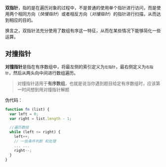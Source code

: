 **双指针**，指的是在遍历对象的过程中，不是普通的使用单个指针进行访问，而是使用两个相同方向（_快慢指针_）或者相反方向（_对撞指针_）的指针进行扫描，从而达到相应的目的。

换言之，双指针法充分使用了数组有序这一特征，从而在某些情况下能够简化一些运算。

## 对撞指针

**对撞指针**是指在有序数组中，将最左侧的索引定义为`左指针`，最右侧定义为`右指针`，然后从两头向中间进行数组遍历。

> 对撞指针适用于**有序数组**，也就是说当你遇到题目给定有序数组时，应该第一时间想到用对撞指针解题

伪代码：

```javascript
function fn (list) {
  var left = 0;
  var right = list.length - 1;

  //遍历数组
  while (left <= right) {
    left++;
    // 一些条件判断 和处理
    ... ...
    right--;
  }
}
```
